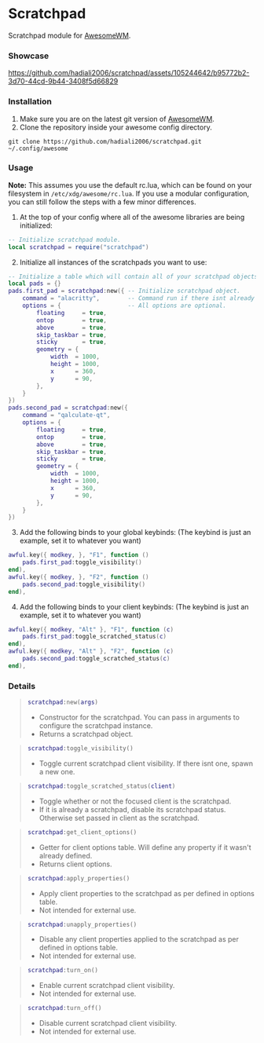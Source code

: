 # Scratchpad
Scratchpad module for [AwesomeWM](https://github.com/awesomeWM/awesome).

### Showcase
https://github.com/hadiali2006/scratchpad/assets/105244642/b95772b2-3d70-44cd-9b44-3408f5d66829

### Installation
1. Make sure you are on the latest git version of [AwesomeWM](https://github.com/awesomeWM/awesome). 
2. Clone the repository inside your awesome config directory.
```
git clone https://github.com/hadiali2006/scratchpad.git ~/.config/awesome
```
### Usage
<b>Note:</b> This assumes you use the default rc.lua, which can be found on your filesystem in `/etc/xdg/awesome/rc.lua`.  If you use a modular configuration, you can still follow the steps with a few minor differences.
1. At the top of your config where all of the awesome libraries are being initialized:
```lua
-- Initialize scratchpad module.
local scratchpad = require("scratchpad")
```
2. Initialize all instances of the scratchpads you want to use:
```lua
-- Initialize a table which will contain all of your scratchpad objects. 
local pads = {}  
pads.first_pad = scratchpad:new({ -- Initialize scratchpad object.
    command = "alacritty",        -- Command run if there isnt already a client set.
    options = {                   -- All options are optional.
        floating     = true,
        ontop        = true,
        above        = true,
        skip_taskbar = true,
        sticky       = true,
        geometry = {
            width  = 1000,
            height = 1000,
            x      = 360,
            y      = 90,
        },
    }
})
pads.second_pad = scratchpad:new({
    command = "qalculate-qt", 
    options = {
        floating     = true,
        ontop        = true,
        above        = true,
        skip_taskbar = true,
        sticky       = true,
        geometry = {
            width  = 1000,
            height = 1000,
            x      = 360,
            y      = 90,
        },
    }
})
```
3. Add the following binds to your global keybinds: (The keybind is just an example, set it to whatever you want)
```lua
awful.key({ modkey, }, "F1", function ()
    pads.first_pad:toggle_visibility()
end),
awful.key({ modkey, }, "F2", function ()
    pads.second_pad:toggle_visibility()
end),
```
4. Add the following binds to your client keybinds: (The keybind is just an example, set it to whatever you want)
```lua
awful.key({ modkey, "Alt" }, "F1", function (c)
    pads.first_pad:toggle_scratched_status(c)
end),
awful.key({ modkey, "Alt" }, "F2", function (c)
    pads.second_pad:toggle_scratched_status(c)
end),

```
### Details

> ```lua
> scratchpad:new(args)
> ```
> * Constructor for the scratchpad. You can pass in arguments to configure the scratchpad instance.
> * Returns a scratchpad object.

> ```lua
> scratchpad:toggle_visibility()
> ```
> * Toggle current scratchpad client visibility. If there isnt one, spawn a new one.

> ```lua
> scratchpad:toggle_scratched_status(client)
> ```
> * Toggle whether or not the focused client is the scratchpad.
> * If it is already a scratchpad, disable its scratchpad status. Otherwise set passed in client as the scratchpad.

> ```lua
> scratchpad:get_client_options()
> ```
> * Getter for client options table. Will define any property if it wasn't already defined.
> * Returns client options.

> ```lua
> scratchpad:apply_properties()
> ```
> * Apply client properties to the scratchpad as per defined in options table.
> * Not intended for external use.

> ```lua
> scratchpad:unapply_properties()
> ```
> * Disable any client properties applied to the scratchpad as per defined in options table.
> * Not intended for external use.

> ```lua
> scratchpad:turn_on()
> ```
> * Enable current scratchpad client visibility.
> * Not intended for external use.

> ```lua
> scratchpad:turn_off()
> ```
> * Disable current scratchpad client visibility.
> * Not intended for external use.
